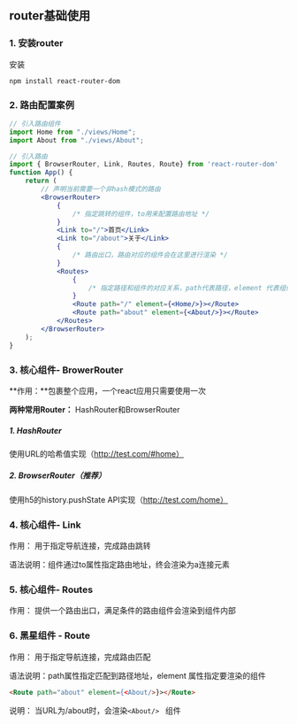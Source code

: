 ## router基础使用

### 1. 安装router

安装

```
npm install react-router-dom
```

### 2. 路由配置案例

```jsx
// 引入路由组件
import Home from "./views/Home";
import About from "./views/About";

// 引入路由
import { BrowserRouter, Link, Routes, Route} from 'react-router-dom'
function App() {
    return (
        // 声明当前需要一个非hash模式的路由
        <BrowserRouter>
            {
                /* 指定跳转的组件，to用来配置路由地址 */
            }
            <Link to="/">首页</Link>
            <Link to="/about">关于</Link>
            {
                /* 路由出口，路由对应的组件会在这里进行渲染 */
            }
            <Routes>
                {
                    /* 指定路径和组件的对应关系，path代表路径，element 代表组件*/
                }
                <Route path="/" element={<Home/>}></Route>
                <Route path="about" element={<About/>}></Route>
            </Routes>
        </BrowserRouter>
    );
}
```



### 3. 核心组件- BrowerRouter

**作用：**包裹整个应用，一个react应用只需要使用一次

**两种常用Router：** HashRouter和BrowserRouter

##### 1. HashRouter

使用URL的哈希值实现（http://test.com/#home）

##### 2. BrowserRouter（推荐）

使用h5的history.pushState API实现（http://test.com/home）



### 4. 核心组件- Link

作用： 用于指定导航连接，完成路由跳转

语法说明：组件通过to属性指定路由地址，终会渲染为a连接元素



### 5. 核心组件- Routes

作用： 提供一个路由出口，满足条件的路由组件会渲染到组件内部



### 6. 黑星组件 - Route

作用： 用于指定导航连接，完成路由匹配

语法说明：path属性指定匹配到路径地址，element 属性指定要渲染的组件

```html
<Route path="about" element={<About/>}></Route>
```

说明： 当URL为/about时，会渲染`<About/> ` 组件